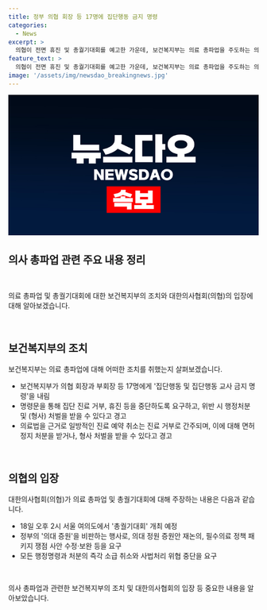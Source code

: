 ```yaml
---
title: 정부 의협 회장 등 17명에 집단행동 금지 명령
categories:
  - News
excerpt: >
  의협이 전면 휴진 및 총궐기대회를 예고한 가운데, 보건복지부는 의료 총파업을 주도하는 의협 수뇌부에게 집단행동 금지 명령을 내렸다. 명령에 따르면 집단행동을 하거나 교사하는 경우, 행정처분 및 형사 처벌을 받을 수 있으며, 의료법을 위반하면 면허정지 처분이나 형사 처벌을 받을 수 있다. 이에 반발하는 의협은 총궐기대회를 열 예정이며, 정부에게 의대 증원안 재논의 및 사법처리 위협 중단 등을 요구하고 있다.
feature_text: >
  의협이 전면 휴진 및 총궐기대회를 예고한 가운데, 보건복지부는 의료 총파업을 주도하는 의협 수뇌부에게 집단행동 금지 명령을 내렸다. 명령에 따르면 집단행동을 하거나 교사하는 경우, 행정처분 및 형사 처벌을 받을 수 있으며, 의료법을 위반하면 면허정지 처분이나 형사 처벌을 받을 수 있다. 이에 반발하는 의협은 총궐기대회를 열 예정이며, 정부에게 의대 증원안 재논의 및 사법처리 위협 중단 등을 요구하고 있다.
image: '/assets/img/newsdao_breakingnews.jpg'
---
```


<p><img src="/assets/img/newsdao_breakingnews.jpg" alt="pcversion 속보" /></p>

<h2 data-ke-size="size26">의사 총파업 관련 주요 내용 정리</h2>

<p data-ke-size="size16">&nbsp;</p>

<p>의료 총파업 및 총궐기대회에 대한 보건복지부의 조치와 대한의사협회(의협)의 입장에 대해 알아보겠습니다.</p>

<p data-ke-size="size16">&nbsp;</p>

<h2>보건복지부의 조치</h2>

<p data-ke-size="size16">보건복지부는 의료 총파업에 대해 어떠한 조치를 취했는지 살펴보겠습니다.</p>

<ul>
    <li>보건복지부가 의협 회장과 부회장 등 17명에게 '집단행동 및 집단행동 교사 금지 명령'을 내림</li>
    <li>명령문을 통해 집단 진료 거부, 휴진 등을 중단하도록 요구하고, 위반 시 행정처분 및 (형사) 처벌을 받을 수 있다고 경고</li>
    <li>의료법을 근거로 일방적인 진료 예약 취소는 진료 거부로 간주되며, 이에 대해 면허정지 처분을 받거나, 형사 처벌을 받을 수 있다고 경고</li>
</ul>

<p data-ke-size="size16">&nbsp;</p>

<h2>의협의 입장</h2>

<p data-ke-size="size16">대한의사협회(의협)가 의료 총파업 및 총궐기대회에 대해 주장하는 내용은 다음과 같습니다.</p>

<ul>
    <li>18일 오후 2시 서울 여의도에서 '총궐기대회' 개최 예정</li>
    <li>정부의 '의대 증원'을 비판하는 행사로, 의대 정원 증원안 재논의, 필수의료 정책 패키지 쟁점 사안 수정·보완 등을 요구</li>
    <li>모든 행정명령과 처분의 즉각 소급 취소와 사법처리 위협 중단을 요구</li>
</ul>

<p data-ke-size="size16">&nbsp;</p>

<p>의사 총파업과 관련한 보건복지부의 조치 및 대한의사협회의 입장 등 중요한 내용을 알아보았습니다.</p>

